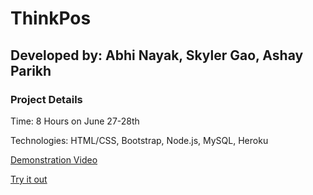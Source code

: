 # ThinkPos

## Developed by: Abhi Nayak, Skyler Gao, Ashay Parikh

### Project Details

Time: 8 Hours on June 27-28th

Technologies: HTML/CSS, Bootstrap, Node.js, MySQL, Heroku

[Demonstration Video](https://youtu.be/1g4bJ51DBqQ)

[Try it out](http://www.thinkpos.us/)
